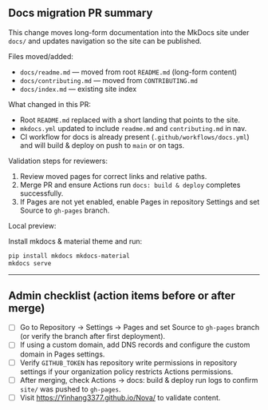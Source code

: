 ## Docs migration PR summary

This change moves long-form documentation into the MkDocs site under `docs/` and updates navigation so the site can be published.

Files moved/added:

- `docs/readme.md` — moved from root `README.md` (long-form content)
- `docs/contributing.md` — moved from `CONTRIBUTING.md`
- `docs/index.md` — existing site index

What changed in this PR:

- Root `README.md` replaced with a short landing that points to the site.
- `mkdocs.yml` updated to include `readme.md` and `contributing.md` in nav.
- CI workflow for docs is already present (`.github/workflows/docs.yml`) and will build & deploy on push to `main` or on tags.

Validation steps for reviewers:

1. Review moved pages for correct links and relative paths.
2. Merge PR and ensure Actions run `docs: build & deploy` completes successfully.
3. If Pages are not yet enabled, enable Pages in repository Settings and set Source to `gh-pages` branch.

Local preview:

Install mkdocs & material theme and run:

```powershell
pip install mkdocs mkdocs-material
mkdocs serve
```

---

## Admin checklist (action items before or after merge)

- [ ] Go to Repository → Settings → Pages and set Source to `gh-pages` branch (or verify the branch after first deployment).
- [ ] If using a custom domain, add DNS records and configure the custom domain in Pages settings.
- [ ] Verify `GITHUB_TOKEN` has repository write permissions in repository settings if your organization policy restricts Actions permissions.
- [ ] After merging, check Actions → docs: build & deploy run logs to confirm `site/` was pushed to `gh-pages`.
- [ ] Visit https://Yinhang3377.github.io/Nova/ to validate content.
